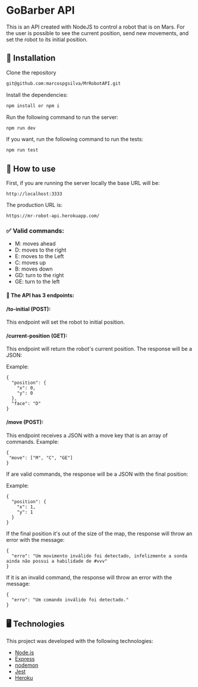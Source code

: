 #  GoBarber API


This is an API created with NodeJS to control a robot that is on Mars. For the user is possible to see the current position, send new movements, and set the robot to its initial position.

## 🚀 Installation

Clone the repository 

```bash
git@github.com:marcospgsilva/MrRobotAPI.git
```
Install the dependencies:
```bash
npm install or npm i
```

Run the following command to run the server:
```bash
npm run dev
```

If you want, run the following command to run the tests:
```bash
npm run test
```

## 📝 How to use

First, if you are running the server locally the base URL will be:

`http://localhost:3333`


The production URL is:

`https://mr-robot-api.herokuapp.com/`

### ✅ Valid commands:

- M: moves ahead
- D: moves to the right
- E: moves to the Left
- C: moves up
- B: moves down
- GD: turn to the right
- GE: turn to the left

#### 📑 The API has 3 endpoints:

#### /to-initial (POST):
This endpoint will set the robot to initial position.

#### /current-position (GET):
This endpoint will return the robot's current position.
The response will be a JSON:

Example:

```
{
  "position": {
    "x": 0,
    "y": 0
  },
  "face": "D"
}
```

#### /move (POST):
This endpoint receives a JSON with a move key that is an array of commands.
Example:

```
{
 "move": ["M", "C", "GE"]
}
```

If are valid commands, the response will be a JSON with the final position:

Example:

```
{
  "position": {
    "x": 1,
    "y": 1
  }
}
```

If the final position it's out of the size of the map, the response will throw an error with the message:

```
{
  "erro": "Um movimento inválido foi detectado, infelizmente a sonda ainda não possui a habilidade de #vvv"
}
```


If it is an invalid command, the response will throw an error with the message:

```
{
  "erro": "Um comando inválido foi detectado."
}
```

## 🖥 Technologies

This project was developed with the following technologies:

-  [Node.js](https://nodejs.org/)
-  [Express](https://expressjs.com/)
-  [nodemon](https://nodemon.io/)
-  [Jest](https://jestjs.io/)
-  [Heroku](https://heroku.com/)
